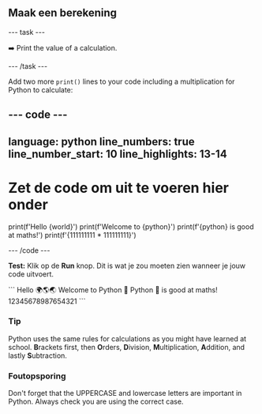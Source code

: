 <h2 class="c-project-heading--task">Maak een berekening</h2>

\--- task ---

➡️ Print the value of a calculation.

\--- /task ---

Add two more `print()` lines to your code including a multiplication for Python to calculate:

## --- code ---

language: python
line_numbers: true
line_number_start: 10
line_highlights: 13-14
-----------------------------------------------------------

# Zet de code om uit te voeren hier onder

print(f'Hello {world}')
print(f'Welcome to {python}')
print(f'{python} is good at maths!')
print(f'{111111111 \* 111111111}')

\--- /code ---

**Test:** Klik op de **Run** knop.
Dit is wat je zou moeten zien wanneer je jouw code uitvoert.

<div class="c-project-output">
```
Hello 🌍🌎🌏
Welcome to Python 🐍
Python 🐍 is good at maths!
12345678987654321
```
</div>

<div class="c-project-callout c-project-callout--tip">

### Tip

Python uses the same rules for calculations as you might have learned at school. **B**rackets first, then **O**rders, **D**ivision, **M**ultiplication, **A**ddition, and lastly **S**ubtraction.

</div>

<div class="c-project-callout c-project-callout--debug">

### Foutopsporing

Don't forget that the UPPERCASE and lowercase letters are important in Python. Always check you are using the correct case.

</div>
